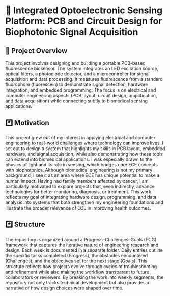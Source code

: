 # 🔬 Integrated Optoelectronic Sensing Platform: PCB and Circuit Design for Biophotonic Signal Acquisition

## 📝 Project Overview
This project involves designing and building a portable PCB-based fluorescence biosensor. The system integrates an LED excitation source, optical filters, a photodiode detector, and a microcontroller for signal acquisition and data processing. It measures fluorescence from a standard fluorophore (fluorescein) to demonstrate signal detection, hardware integration, and embedded programming. The focus is on electrical and computer engineering aspects (PCB layout, circuit design, amplification, and data acquisition) while connecting subtly to biomedical sensing applications.

## *️⃣ Motivation
This project grew out of my interest in applying electrical and computer engineering to real-world challenges where technology can improve lives. I set out to design a system that highlights my skills in PCB layout, embedded hardware, and signal acquisition, while also demonstrating how these tools can extend into biomedical applications. I was especially drawn to the physics of light and its role in sensing, which bridges core ECE concepts with biophotonics. Although biomedical engineering is not my primary background, I see it as an area where ECE has unique potential to make a human impact. Having had family members affected by cancer, I am particularly motivated to explore projects that, even indirectly, advance technologies for better monitoring, diagnosis, or treatment. This work reflects my goal of integrating hardware design, programming, and data analysis into systems that both strengthen my engineering foundations and illustrate the broader relevance of ECE in improving health outcomes.

## *️⃣ Structure
The repository is organized around a Progress–Challenges–Goals (PCG) framework that captures the iterative nature of engineering research and design. Each week is documented in a separate folder. Daily entries outline the specific tasks completed (Progress), the obstacles encountered (Challenges), and the objectives set for the next stage (Goals). This structure reflects how projects evolve through cycles of troubleshooting and refinement while also making the workflow transparent to future collaborators or reviewers. By breaking the work into weekly segments, the repository not only tracks technical development but also provides a narrative of how design choices were shaped over time.
